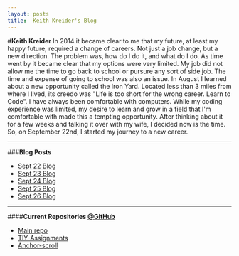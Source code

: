 ```yaml
---
layout: posts
title:  Keith Kreider's Blog
---
```


#**Keith Kreider**
In 2014 it became clear to me that my future, at least my happy future, required a change of careers.  Not just a job change, but a new direction.  The problem was, how do I do it, and what do I do.  As time went by it became clear that my options were very limited.  My job did not allow me the time to go back to school or pursure any sort of side job.  The time and expense of going to school was also an issue.  In August I learned about a new opportunity called the Iron Yard.  Located less than 3 miles from where I lived, its creedo was "Life is too short for the wrong career.  Learn to Code".  I have always been comfortable with computers.  While my coding experience was limited, my desire to learn and grow in a field that I'm comfortable with made this a tempting opportunity.  After thinking about it for a few weeks and talking it over with my wife, I decided now is the time.  So, on September 22nd, I started my journey to a new career.

____

###**Blog Posts**

 * [Sept 22 Blog](2014/09/22/Post.html)
 * [Sept 23 Blog](2014/09/23/Post.html)
 * [Sept 24 Blog](2014/09/24/Post.html)
 * [Sept 25 Blog](2014/09/25/Post.html)
 * [Sept 26 Blog](2014/09/26/Post.html)

____

####**Current Repositories [@GitHub](https://github.com/)**
 * [Main repo](https://github.com/kreider1997/kreider1997.github.io)
 * [TIY-Assignments](https://github.com/kreider1997/TIY-Assignments)
 * [Anchor-scroll](https://github.com/kreider1997/anchor-scroll)
